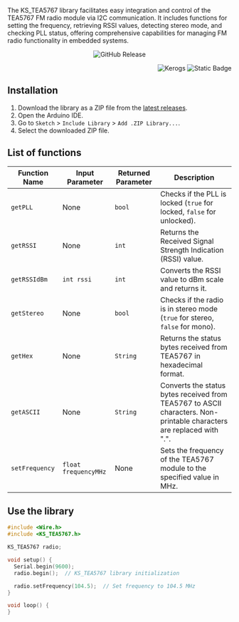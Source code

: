 The KS_TEA5767 library facilitates easy integration and control of the TEA5767 FM radio module via I2C communication. It includes functions for setting the frequency, retrieving RSSI values, detecting stereo mode, and checking PLL status, offering comprehensive capabilities for managing FM radio functionality in embedded systems.

<center>

![GitHub Release](https://img.shields.io/github/v/release/kerogs/KS_TEA5767?include_prereleases&display_name=tag&style=for-the-badge&logo=version)

</center>

<div align="right">

![Kerogs](https://img.shields.io/badge/Kerogs-%23fd4e2b?style=for-the-badge&labelColor=000000)
![Static Badge](https://img.shields.io/badge/arduino-%2300878F?style=for-the-badge&logo=arduino&logoColor=fff)

</div>

## Installation

1. Download the library as a ZIP file from the [latest releases](https://github.com/kerogs/KS_TEA5767/releases/latest).
2. Open the Arduino IDE.
3. Go to `Sketch` > `Include Library` > `Add .ZIP Library...`.
4. Select the downloaded ZIP file.

## List of functions

| Function Name  | Input Parameter      | Returned Parameter | Description                                                                                                          |
| -------------- | -------------------- | ------------------ | -------------------------------------------------------------------------------------------------------------------- |
| `getPLL`       | None                 | `bool`             | Checks if the PLL is locked (`true` for locked, `false` for unlocked).                                               |
| `getRSSI`      | None                 | `int`              | Returns the Received Signal Strength Indication (RSSI) value.                                                        |
| `getRSSIdBm`   | `int rssi`           | `int`              | Converts the RSSI value to dBm scale and returns it.                                                                 |
| `getStereo`    | None                 | `bool`             | Checks if the radio is in stereo mode (`true` for stereo, `false` for mono).                                         |
| `getHex`       | None                 | `String`           | Returns the status bytes received from TEA5767 in hexadecimal format.                                                |
| `getASCII`     | None                 | `String`           | Converts the status bytes received from TEA5767 to ASCII characters. Non-printable characters are replaced with ".". |
| `setFrequency` | `float frequencyMHz` | None               | Sets the frequency of the TEA5767 module to the specified value in MHz.                                              |

## Use the library

```c++
#include <Wire.h>
#include <KS_TEA5767.h>

KS_TEA5767 radio;

void setup() {
  Serial.begin(9600);
  radio.begin();  // KS_TEA5767 library initialization

  radio.setFrequency(104.5);  // Set frequency to 104.5 MHz
}

void loop() {
}

```
